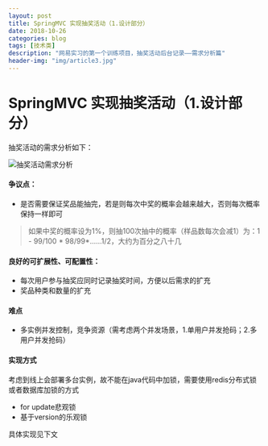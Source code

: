 ```yaml
---
layout: post
title: SpringMVC 实现抽奖活动（1.设计部分）
date: 2018-10-26
categories: blog
tags: [技术类]
description: "网易实习的第一个训练项目，抽奖活动后台记录——需求分析篇"
header-img: "img/article3.jpg"
---
```


# SpringMVC 实现抽奖活动（1.设计部分）

抽奖活动的需求分析如下：

![抽奖活动需求分析](https://apiao-1258505467.cos.ap-chengdu.myqcloud.com/blog_pic/%E6%8A%BD%E5%A5%96%E6%B4%BB%E5%8A%A8%E9%9C%80%E6%B1%82%E5%88%86%E6%9E%90.png)

#### 争议点：
- 是否需要保证奖品能抽完，若是则每次中奖的概率会越来越大，否则每次概率保持一样即可
> 如果中奖的概率设为1%，则抽100次抽中的概率（样品数每次会减1）为：1 - 99/100 * 98/99*......1/2，大约为百分之八十几

#### 良好的可扩展性、可配置性：
- 每次用户参与抽奖应同时记录抽奖时间，方便以后需求的扩充
- 奖品种类和数量的扩充

#### 难点
- 多实例并发控制，竞争资源（需考虑两个并发场景，1.单用户并发抢码；2.多用户并发抢码）

#### 实现方式
考虑到线上会部署多台实例，故不能在java代码中加锁，需要使用redis分布式锁或者数据库加锁的方式
- for update悲观锁
- 基于version的乐观锁

具体实现见下文
